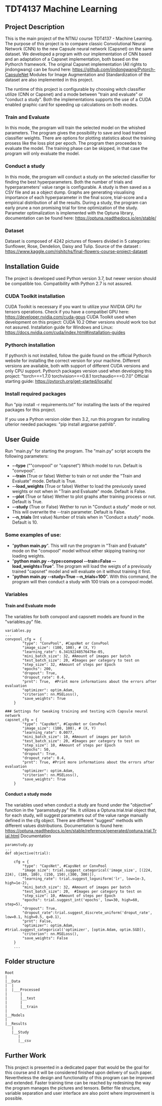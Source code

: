 # TDT4137 Machine Learning

## Project Description
This is the main project of the NTNU course TDT4137 - Machine Learning.
The purpose of this project is to compare classic Convolutional Neural Network (CNN) to the new Capsule neural network (Capsnet) on the same dataset.
We developed a program with our implementation of CNN based and an adaptation of a Capsnet implementation, both based on the Pythorch framework.
The original Capsnet implementation (All rights to jindongwang) can be found here: https://github.com/jindongwang/Pytorch-CapsuleNet
Modules for Image Augmentation and Standardization of the dataset are also implemented in this project.

The runtime of this project is configurable by choosing witch classifier utilize (CNN or Capsnet) and a mode between "train and evaluate" or "conduct a study".
Both the implementations supports the use of a CUDA enabled graphic card for speeding up calculations on both modes.


### Train and Evaluate
In this mode, the program will train the selected model on the whished parameters. The program gives the possibility to save and load trained classifier weights. There are options for plotting statistics about the training prosess like the loss plot per epoch. 
The program then proceedes to evaluate the model.
The training phase can be skipped, in that case the program will only evaluate the model.

### Conduct a study 
In this mode, the program will conduct a study on the selected classifier for finding the best hyperparameters. Both the number of trials and hyperparameters' value range is configurable.
A study is then saved as a CSV file and as a object dump. Graphs are generating visualising importance of each hyperparameter in the final score, trial-score and a empirical distribution of all the results. 
During a study, the program can early prune a non promising trial for time optimization of the study.
Parameter optimalization is implemented with the Optuna library, documentation can be found here: https://optuna.readthedocs.io/en/stable/

### Dataset
Dataset is composed of 4242 pictures of flowers divided in 5 categories: Sunflower, Rose, Dendelion, Daisy and Tulip.
Source of the dataset : https://www.kaggle.com/rishitchs/final-flowers-course-project-dataset

## Installation Guide
The project is developed used Python version 3.7, but newer version should be compatible too. Compatibility with Python 2.7 is not assured.
### CUDA Toolkit installation
CUDA Toolkit is necessary if you want to utilize your NVIDIA GPU for tensors operations.
Check if you have a compatibel GPU here: https://developer.nvidia.com/cuda-gpus
CUDA Toolkit used when development on this project: CUDA 10.2
Other versions should work too but not assured.
Installation guide for Windows and Linux: https://docs.nvidia.com/cuda/index.html#installation-guides

### Pythorch installation
If pythorch is not installed, follow the guide found on the official Pythorch website for installing the correct version for your machine.
Different versions are available, both with support of different CUDA versions and only CPU support.
Pythorch packages version used when developing this project: "torch===1.7.0 torchvision===0.8.1 torchaudio===0.7.0"
Official starting guide: https://pytorch.org/get-started/locally/

### Install required packages
Run "pip install -r requirements.txt" for installing the lasts of the required packages for this project.

If you use a Python version older then  3.2, run this program for installing ulterior needed packages:
"pip install argparse pathlib".

## User Guide
Run "main.py" for starting the program. The "main.py" script accepts the following parameters:
* **--type** (""convpool" or "capsnet") Which model to run. Default is "convpool".
* **--train** (True or false) Wether to train or not under the "Train and Evaluate" mode. Default is True.
* **--load_weights** (True or false) Wether to load the previuosly saved weights or not when in "Train and Evaluate" mode. Default is False.
* **--plot** (True or false) Wether to plot graphs after training process or not. Default is True.
* **--study** (True or False) Wether to run in "Conduct a study" mode or not. This will overwrite the --train parameter. Default is False.
* **--n_trials** (Int value) Number of trials when in "Conduct a study" mode. Default is 10.

### Some examples of use:

* "**python main.py**". This will run the program in "Train and Evaluate" mode on the "convpool" model without either skipping training nor loading weights. 
* "**python main.py --type=convpool --train=False --load_weights=True**". The program will load the weigts of a previously trained "capsnet" model and will evaluate on it without training it first.
* "**python main.py --study=True --n_trials=100**". With this command, the program will then conduct a study with 100 trials on a convpool model.

### Variables
#### Train and Evaluate mode
The variables for both convpool and capsnett models are found in the "variables.py" file.
```
variables.py
...
convpool_cfg =  {
        "type": "ConvPool", #CapsNet or ConvPool
        "image_size": (100, 100), # (X, Y)                                         
        "learning_rate": 6.34192248576476e-05,
        "mini_batch_size": 32, #Amount of images per batch
        "test_batch_size": 20, #Images per category to test on
        "step_size": 32, #Amount of steps per Epoch
        "epochs": 200,
        "dropout": True,
        "dropout_rate": 0.4,
        "prnt": True,  #Print more informations about the errors after evaluation
        "optimizer": optim.Adam,
        "criterion": nn.MSELoss(),
        "save_weights": True
    }

### Settings for tweaking training and testing with Capsule neural network
capsnet_cfg = {
        "type": "CapsNet", #CapsNet or ConvPool
        "image_size": (100, 100), # (X, Y)                                         
        "learning_rate": 0.0077,
        "mini_batch_size": 10, #Amount of images per batch
        "test_batch_size": 20, #Images per category to test on
        "step_size": 10, #Amount of steps per Epoch
        "epochs": 50,
        "dropout": True,
        "dropout_rate": 0.4,
        "prnt": True, #Print more informations about the errors after evaluation
        "optimizer": optim.Adam,
        "criterion": nn.MSELoss(),
        "save_weights": True
    }
```
#### Conduct a study mode
The variables used when conduct a study are found under the "objective" function in the "paramstudy.py" file.
It utilizes a Optuna.trial.trial object that, for each study, will suggest parameters out of the value range manually defined in the cfg object.
There are different "suggest" methods with different values distributions. Documentation is found here: https://optuna.readthedocs.io/en/stable/reference/generated/optuna.trial.Trial.html
Documentation 
```
paramstudy.py
...
def objective(trial):
    
    cfg = {
        "type": "CapsNet", #CapsNet or ConvPool
        "image_size": trial.suggest_categorical('image_size', [(224, 224), (180, 180), (150, 150),(300, 300)]),
        "learning_rate": trial.suggest_loguniform('lr', low=1e-3, high=1e-2),
        "mini_batch_size": 32, #Amount of images per batch
        "test_batch_size": 20,  #Images per category to test on
        "step_size": 10, #Amount of steps per Epoch
        "epochs": trial.suggest_int('epochs', low=30, high=60, step=5),
        "dropout": True,
        "dropout_rate":trial.suggest_discrete_uniform('droput_rate', low=0.1, high=0.5, q=0.1),
        "prnt": False,
        "optimizer": optim.Adam, #trial.suggest_categorical('optimizer', [optim.Adam, optim.SGD]),
        "criterion": nn.MSELoss(),
        "save_weights": False
    }
    ...
 ```
 
## Folder structure
```
Root
|
|__Data
|  |
|  |___Processed
|      |
|      |__test
|      |
|      |__train
|
|__Models
|
|__Results
   |
   |__Study
      |
      |__csv
```
## Further Work
This project is presented in a dedicated paper that would be the goal for this course and it will be considered finished upon delivery of such paper. Nevertheless the design and functionality of this program can be improved and extended. Faster training time can be reached by redesining the way the program manages the pictures and tensors. Better file structure, variable separation and user interface are also point where improvement is possible.
